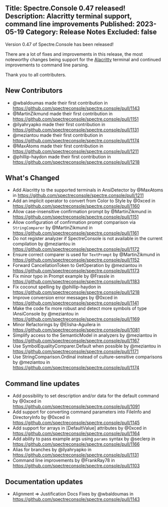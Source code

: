 Title: Spectre.Console 0.47 released!
Description: Alacritty terminal support, command line improvements
Published: 2023-05-19
Category: Release Notes
Excluded: false
---

Version 0.47 of Spectre.Console has been released!

There are a lot of fixes and improvements in this release, the most noteworthy changes being support for the [Alacritty](https://github.com/alacritty/alacritty) terminal and continued improvements to command line parsing.

Thank you to all contributers.

## New Contributors
* @wbaldoumas made their first contribution in https://github.com/spectreconsole/spectre.console/pull/1143
* @MartinZikmund made their first contribution in https://github.com/spectreconsole/spectre.console/pull/1151
* @ilyahryapko made their first contribution in https://github.com/spectreconsole/spectre.console/pull/1131
* @meziantou made their first contribution in https://github.com/spectreconsole/spectre.console/pull/1174
* @MaxAtoms made their first contribution in https://github.com/spectreconsole/spectre.console/pull/1211
* @phillip-haydon made their first contribution in https://github.com/spectreconsole/spectre.console/pull/1218

## What's Changed
* Add Alacritty to the supported terminals in AnsiDetector by @MaxAtoms in https://github.com/spectreconsole/spectre.console/pull/1211
* Add an implicit operator to convert from Color to Style by @0xced in https://github.com/spectreconsole/spectre.console/pull/1160
* Allow case-insensitive confirmation prompt by @MartinZikmund in https://github.com/spectreconsole/spectre.console/pull/1151
* Allow configuration of confirmation prompt comparison via `StringComparer` by @MartinZikmund in https://github.com/spectreconsole/spectre.console/pull/1161
* Do not register analyzer if SpectreConsole is not available in the current compilation by @meziantou in https://github.com/spectreconsole/spectre.console/pull/1172
* Ensure correct comparer is used for `TextPrompt` by @MartinZikmund in https://github.com/spectreconsole/spectre.console/pull/1152
* Forward CancellationToken to GetOperation by @meziantou in https://github.com/spectreconsole/spectre.console/pull/1173
* Fix minor typo in Prompt example by @Frassle in https://github.com/spectreconsole/spectre.console/pull/1183
* Fix coconut spelling by @phillip-haydon in https://github.com/spectreconsole/spectre.console/pull/1218
* Improve conversion error messages by @0xced in https://github.com/spectreconsole/spectre.console/pull/1141
* Make the code fix more robust and detect more symbols of type IAnsiConsole by @meziantou in https://github.com/spectreconsole/spectre.console/pull/1169
* Minor Refactorings by @Elisha-Aguilera in https://github.com/spectreconsole/spectre.console/pull/1081
* Simplify access to the SemanticModel in analyzers by @meziantou in https://github.com/spectreconsole/spectre.console/pull/1167
* Use SymbolEqualityComparer.Default when possible by @meziantou in https://github.com/spectreconsole/spectre.console/pull/1171
* Use StringComparison.Ordinal instead of culture-sensitive comparisons by @meziantou in https://github.com/spectreconsole/spectre.console/pull/1174

## Command line updates
* Add possibility to set description and/or data for the default command by @0xced in https://github.com/spectreconsole/spectre.console/pull/1091
* Add support for converting command parameters into FileInfo and DirectoryInfo by @0xced in https://github.com/spectreconsole/spectre.console/pull/1145
* Add support for arrays in [DefaultValue] attributes by @0xced in https://github.com/spectreconsole/spectre.console/pull/1164
* Add ability to pass example args using `params` syntax by @seclerp in https://github.com/spectreconsole/spectre.console/pull/1166
* Alias for branches by @ilyahryapko in https://github.com/spectreconsole/spectre.console/pull/1131
* Command line improvements by @FrankRay78 in https://github.com/spectreconsole/spectre.console/pull/1103

## Documentation updates
* Alignment => Justification Docs Fixes by @wbaldoumas in https://github.com/spectreconsole/spectre.console/pull/1143